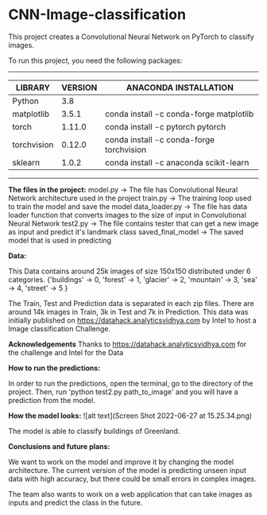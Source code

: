# CNN-Image-classification
This project creates a Convolutional Neural Network on PyTorch to classify images.

To run this project, you need the following packages:

--------------------------------------------------------------------------------
LIBRARY		|    VERSION	|  ANACONDA INSTALLATION 
----------------|---------------|-----------------------------------------------
Python 		|     3.8	|         	
matplotlib 	|    3.5.1	|  conda install -c conda-forge matplotlib 	
torch 		|    1.11.0	|  conda install -c pytorch pytorch 
torchvision	|    0.12.0	|  conda install -c conda-forge torchvision
sklearn		|    1.0.2	|  conda install -c anaconda scikit-learn
-------------------------------------------------------------------------------

**The files in the project:**
model.py -> The file has Convolutional Neural Network architecture used in the project
train.py -> The training loop used to train the model and save the model
data_loader.py -> The file has data loader function that converts images to the size of input in Convolutional Neural Network
test2.py -> The file contains tester that can get a new image as input and predict it's landmark class
saved_final_model -> The saved model that is used in predicting

**Data:**

This Data contains around 25k images of size 150x150 distributed under 6 categories.
{'buildings' -> 0,
'forest' -> 1,
'glacier' -> 2,
'mountain' -> 3,
'sea' -> 4,
'street' -> 5 }

The Train, Test and Prediction data is separated in each zip files. There are around 14k images in Train, 3k in Test and 7k in Prediction.
This data was initially published on https://datahack.analyticsvidhya.com by Intel to host a Image classification Challenge.

**Acknowledgements**
Thanks to https://datahack.analyticsvidhya.com for the challenge and Intel for the Data

**How to run the predictions:**

In order to run the predictions, open the terminal, go to the directory of the project. Then, run 'python test2.py path_to_image' and you will have a prediction from the model. 

**How the model looks:**
![alt text](Screen Shot 2022-06-27 at 15.25.34.png)

The model is able to classify buildings of Greenland.

**Conclusions and future plans:**

We want to work on the model and improve it by changing the model architecture. The current version of the model is predicting unseen input data with high accuracy, but there could be small errors in complex images. 

The team also wants to work on a web application that can take images as inputs and predict the class in the future. 
